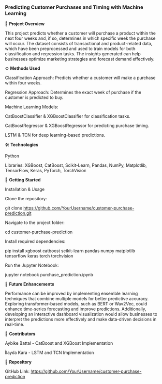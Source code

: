 ### **Predicting Customer Purchases and Timing with Machine Learning**

📌 **Project Overview**

This project predicts whether a customer will purchase a product within the next four weeks and, if so, determines in which specific week the purchase will occur. The dataset consists of transactional and product-related data, which have been preprocessed and used to train models for both classification and regression tasks. The insights generated can help businesses optimize marketing strategies and forecast demand effectively.

⚙️ **Methods Used**

Classification Approach: Predicts whether a customer will make a purchase within four weeks.

Regression Approach: Determines the exact week of purchase if the customer is predicted to buy.

Machine Learning Models:

CatBoostClassifier & XGBoostClassifier for classification tasks.

CatBoostRegressor & XGBoostRegressor for predicting purchase timing.

LSTM & TCN for deep learning-based predictions.

🛠 **Technologies**

Python

Libraries: XGBoost, CatBoost, Scikit-Learn, Pandas, NumPy, Matplotlib, TensorFlow, Keras, PyTorch, TorchVision

🚀 **Getting Started**

Installation & Usage

Clone the repository:

git clone https://github.com/YourUsername/customer-purchase-prediction.git

Navigate to the project folder:

cd customer-purchase-prediction

Install required dependencies:

pip install xgboost catboost scikit-learn pandas numpy matplotlib tensorflow keras torch torchvision

Run the Jupyter Notebook:

jupyter notebook purchase_prediction.ipynb

🔮 **Future Enhancements**

Performance can be improved by implementing ensemble learning techniques that combine multiple models for better predictive accuracy. Exploring transformer-based models, such as BERT or Wav2Vec, could enhance time-series forecasting and improve predictions. Additionally, developing an interactive dashboard visualization would allow businesses to interpret the predictions more effectively and make data-driven decisions in real-time.

👥 **Contributors**

Aybike Battal - CatBoost and XGBoost Implementation

İlayda Kara - LSTM and TCN Implementation

📂 **Repository**

GitHub Link: https://github.com/YourUsername/customer-purchase-prediction

